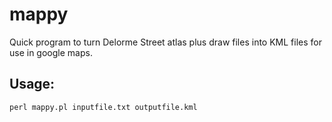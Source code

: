 # mappy
Quick program to turn Delorme Street atlas plus draw files into KML files for use in google maps.

## Usage:
`perl mappy.pl inputfile.txt outputfile.kml`
